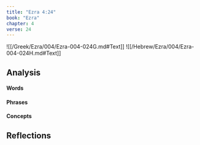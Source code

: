 ```yaml
---
title: "Ezra 4:24"
book: "Ezra"
chapter: 4
verse: 24
---
```

![[/Greek/Ezra/004/Ezra-004-024G.md#Text]]
![[/Hebrew/Ezra/004/Ezra-004-024H.md#Text]]

## Analysis

#### Words

#### Phrases

#### Concepts

## Reflections
